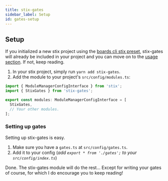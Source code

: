 ```yaml
---
title: stix-gates
sidebar_label: Setup
id: gates-setup
---
```


## Setup
If you initialized a new stix project using the [boards cli stix preset](https://github.com/SpoonX/boards-preset-stix),
stix-gates will already be included in your project and you can move on to the [usage section](gates-usage).
If not, keep reading.

1. In your stix project, simply run `yarn add stix-gates`.
2. Add the module to your project's `src/config/modules.ts`:

```ts
import { ModuleManagerConfigInterface } from 'stix';
import { StixGates } from 'stix-gates';

export const modules: ModuleManagerConfigInterface = [
  StixGates,
  // Your other modules.
];
```

### Setting up gates

Setting up stix-gates is easy.

1. Make sure you have a `gates.ts` at `src/config/gates.ts`.
2. Add it to your config (_add `export * from './gates';` to your `src/config/index.ts`_)

Done. The stix-gates module will do the rest... Except for writing your gates of course, for which I do encourage you to keep reading!
